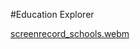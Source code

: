 #Education Explorer

[screenrecord_schools.webm](https://github.com/user-attachments/assets/e36d9191-0166-4b7e-813e-769d95fcb14b)
